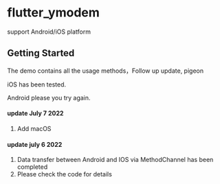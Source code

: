 # flutter_ymodem

support Android/iOS platform

## Getting Started


The demo contains all the usage methods，Follow up update, pigeon

iOS has been tested.

Android please you try again.


#### update July 7 2022

1. Add macOS

#### update july 6 2022

1. Data transfer between Android and IOS via MethodChannel has been completed
2. Please check the code for details
